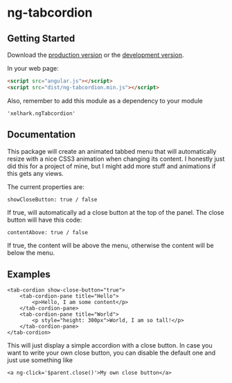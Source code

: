 # ng-tabcordion



## Getting Started

Download the [production version][min] or the [development version][max].

[min]: https://raw.github.com/xelhark/jquery-ng-tabcordion/master/dist/angular-ng-tabcordion.min.js
[max]: https://raw.github.com/xelhark/jquery-ng-tabcordion/master/dist/angular-ng-tabcordion.js

In your web page:

```html
<script src="angular.js"></script>
<script src="dist/ng-tabcordion.min.js"></script>
```

Also, remember to add this module as a dependency to your module

```
'xelhark.ngTabcordion'
```

## Documentation

This package will create an animated tabbed menu that will automatically resize with a nice CSS3 animation when 
changing its content. I honestly just did this for a project of mine, but I might add more stuff and animations
if this gets any views.

The current properties are:

```
showCloseButton: true / false
```

If true, will automatically ad a close button at the top of the panel. The close button will have this code:

```
contentAbove: true / false
```

If true, the content will be above the menu, otherwise the content will be below the menu.

## Examples

```
<tab-cordion show-close-button="true">
    <tab-cordion-pane title="Hello">
        <p>Hello, I am some content</p>
    </tab-cordion-pane>
    <tab-cordion-pane title="World">
        <p style="height: 300px">World, I am so tall!</p>
    </tab-cordion-pane>
</tab-cordion>
```

This will just display a simple accordion with a close button.
In case you want to write your own close button, you can disable the default one and just use something like

```
<a ng-click='$parent.close()'>My own close button</a>
```

